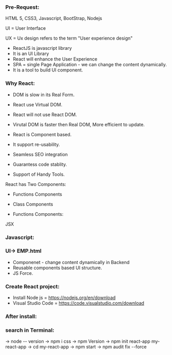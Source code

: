
### Pre-Request:

HTML 5, CSS3, Javascript, BootStrap, Nodejs

UI = User Interface

UX = Ux design refers to the term "User experience design"

* ReactJS is javascript library
* It is an UI Library
* React will enhance the User Experience
* SPA = single Page Application - we can change the content dynamically.
* It is a tool to build UI component.

### Why React:

- DOM is slow in its Real Form.
- React use Virtual DOM.
- React will not use React DOM.
- Virutal DOM is faster then Real DOM, More efficient to update.

- React is Component based.
- It support re-usability.
- Seamless SEO integration
- Guarantess code stablity.
- Support of Handy Tools.

React has Two Components:

- Functions Components
- Class Components

- Functions Components:

JSX 
### Javascript:

### UI-> EMP.html

- Componenet - change content dynamically in Backend
- Reusable components based UI structure.
- JS Force.

### Create React project:

- Install Node js  =  https://nodejs.org/en/download
- Visual Studio Code = https://code.visualstudio.com/download

### After install:

### search in Terminal:

 -> node -- version
 -> npm  i css
 -> npm Version
 -> npm init react-app my-react-app
 -> cd my-react-app
 -> npm start
 -> npm audit fix --force

